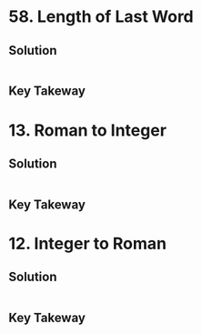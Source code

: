 
# 58. Length of Last Word

## Solution
```python

```

## Key Takeway



# 13. Roman to Integer

## Solution
```python

```

## Key Takeway

# 12. Integer to Roman

## Solution
```python

```

## Key Takeway


